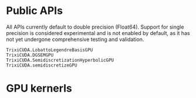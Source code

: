 # Public APIs

All APIs currently default to double precision (Float64). Support for single precision is considered experimental and is not enabled by default, as it has not yet undergone comprehensive testing and validation.

```@docs
TrixiCUDA.LobattoLegendreBasisGPU
TrixiCUDA.DGSEMGPU
TrixiCUDA.SemidiscretizationHyperbolicGPU
TrixiCUDA.semidiscretizeGPU
```

# GPU kernerls